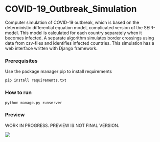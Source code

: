 # COVID-19_Outbreak_Simulation

Computer simulation of COVID-19 outbreak, which is based on the deterministic
differential equation model, complicated version of the SEIR-model. This model is
calculated for each country separately when it becomes infected. A separate
algorithm simulates border crossings using data from csv-files and identifies
infected countries.
This simulation has a web interface written with Django framework.

### Prerequisites

Use the package manager pip to install requirements

```
pip install requirements.txt
```

### How to run

```
python manage.py runserver
```

### Preview
WORK IN PROGRESS. PREVIEW IS NOT FINAL VERSION.

![](screenshots/Peek-2020-03-23-17-13.gif)